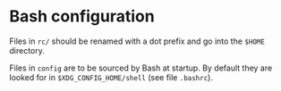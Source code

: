 # Bash configuration

Files in `rc/` should be renamed with a dot prefix and go into the `$HOME`
directory.

Files in `config` are to be sourced by Bash at startup. By default they are
looked for in `$XDG_CONFIG_HOME/shell` (see file `.bashrc`).
